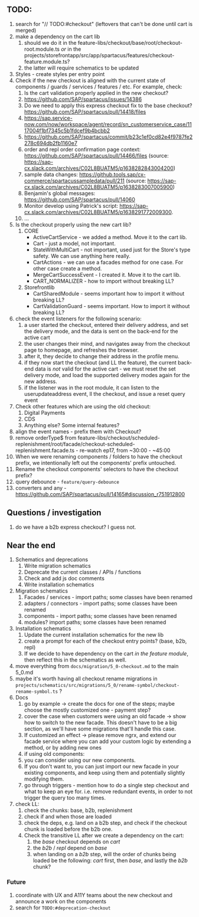 ## TODO:

1. search for "// TODO:#checkout" (leftovers that can't be done until cart is merged)
2. make a dependency on the cart lib
   1. should we do it in the feature-libs/checkout/base/root/checkout-root.module.ts _or_ in the projects/storefrontapp/src/app/spartacus/features/checkout-feature.module.ts?
   2. the latter will require schematics to be updated
3. Styles - create styles per entry point
4. Check if the new checkout is aligned with the current state of components / guards / services / features / etc. For example, check:
   1. Is the cart validation properly applied in the new checkout?
   2. https://github.com/SAP/spartacus/issues/14386
   3. Do we need to apply this express checkout fix to the base checkout? https://github.com/SAP/spartacus/pull/14418/files
   4. https://sap.service-now.com/now/workspace/agent/record/sn_customerservice_case/1117004f1bf7345c5b1fdcef9b4bcbb2
   5. https://github.com/SAP/spartacus/commit/b23c1ef0cd82e4f9787fe2278c694db2fb1160e7
   6. order and repl order confirmation page context: https://github.com/SAP/spartacus/pull/14466/files (source: https://sap-cx.slack.com/archives/C02L8BUATM5/p1638282843004200)
   7. sample data changes: https://github.tools.sap/cx-commerce/spartacussampledata/pull/211 (source: https://sap-cx.slack.com/archives/C02L8BUATM5/p1638283007005900)
   8. Benjamin's global messages: https://github.com/SAP/spartacus/pull/14060
   9. Monitor develop using Patrick's script: https://sap-cx.slack.com/archives/C02L8BUATM5/p1638291772009300. 
   10. ...
5. Is the checkout properly using the new cart lib?
   1. CORE
      - ActiveCartService - we added a method. Move it to the cart lib.
      - Cart - just a model, not important.
      - StateWithMultiCart - not important, used just for the Store's type safety. We can use anything here really. 
      - CartActions - we can use a facades method for one case. For other case create a method.
      - MergeCartSuccessEvent - I created it. Move it to the cart lib.
      - CART_NORMALIZER - how to import without breaking LL?
   2. Storefrontlib
      - CartSharedModule - seems important how to import it without breaking LL?
      - CartValidationGuard - seems important. How to import it without breaking LL?
6.  check the event listeners for the following scenario:
    1.  a user started the checkout, entered their delivery address, and set the delivery mode, and the data is sent on the back-end for the active cart
    2.  the user changes their mind, and navigates away from the checkout page to homepage, and refreshes the browser.
    3.  after it, they decide to change their address in the profile menu. 
    4.  if they now start the checkout (and LL the feature), the current back-end data is _not_ valid for the active cart - we must reset the set delivery mode, and load the supported delivery modes again for the new address.
    5.  if the listener was in the root module, it can listen to the userupdateaddress event, ll the checkout, and issue a reset query event
7. Check other features which are using the old checkout:
   1. Digital Payments
   2. CDS
   3. Anything else? Some internal features?
8. align the event names - prefix them with Checkout?
9. remove orderType$ from feature-libs/checkout/scheduled-replenishment/root/facade/checkout-scheduled-replenishment.facade.ts - re-watch ep17, from ~30:00 - ~45:00
10. When we were renaming components / folders to have the checkout prefix, we intentionally left out the components' prefix untouched.
   1. Rename the checkout components' selectors to have the checkout prefix?
11. query debounce - `feature/query-debounce`
12. converters and any - https://github.com/SAP/spartacus/pull/14165#discussion_r751912800

## Questions / investigation

1. do we have a b2b express checkout? I guess not.

## Near the end

1. Schematics and deprecations
   1. Write migration schematics
   2. Deprecate the current classes / APIs / functions
   3. Check and add js doc comments
   4. Write installation schematics
2. Migration schematics
   1. Facades / services - import paths; some classes have been renamed
   2. adapters / connectors - import paths; some classes have been renamed
   3. components - import paths; some classes have been renamed
   4. modules? import paths; some classes have been renamed
3. Installation schematics
   1. Update the current installation schematics for the new lib
   2. create a prompt for each of the checkout entry points? (base, b2b, repl)
   3. If we decide to have dependency on the cart _in the feature module_, then reflect this in the schematics as well.
4. move everything from `docs/migration/5_0-checkout.md` to the main 5_0.md
5. maybe it's worth having all checkout rename migrations in `projects/schematics/src/migrations/5_0/rename-symbol/checkout-rename-symbol.ts` ?
6. Docs
   1. go by example -> create the docs for one of the steps; maybe choose the mostly customized one - payment step?
   2. cover the case when customers were using an old facade -> show how to switch to the new facade. This doesn't have to be a big section, as we'll have some migrations that'll handle this case.
   3. If customized an effect -> please remove ngrx, and extend our facade service where you can add your custom logic by extending a method, or by adding new ones
   4.  if using old components:
      1. you can consider using our new components. 
      2. If you don't want to, you can just import our new facade in your existing components, and keep using them and potentially slightly modifying them.
   5.  go through triggers - mention how to do a single step checkout and what to keep an eye for. i.e. remove redundant events, in order to not trigger the query too many times.
7. check LL:
   1. check the chunks: base, b2b, replenishment
   2. check if and when those are loaded
   3. check the deps, e.g. land on a b2b step, and check if the checkout chunk is loaded before the b2b one.
   4. Check the transitive LL after we create a dependency on the cart:
      1. the _base_ checkout depends on _cart_
      2. the _b2b_ / _repl_ depend on _base_
      3. when landing on a _b2b_ step, will the order of chunks being loaded be the following: _cart_ first, then _base_, and lastly the _b2b_ chunk?

### Future

1. coordinate with UX and A11Y teams about the new checkout and announce a work on the components
2. search for `TODO:#deprecation-checkout`
